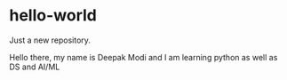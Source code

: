 # hello-world
Just a new repository.

Hello there, my name is Deepak Modi and I am learning python as well as DS and AI/ML
